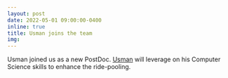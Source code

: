 ```yaml
---
layout: post
date: 2022-05-01 09:00:00-0400
inline: true
title: Usman joins the team
img:
---
```


Usman joined us as a new PostDoc. [Usman](https://rafalkucharskipk.github.io/research/usman_akthar/) will leverage on his Computer Science skills to enhance the ride-pooling.
